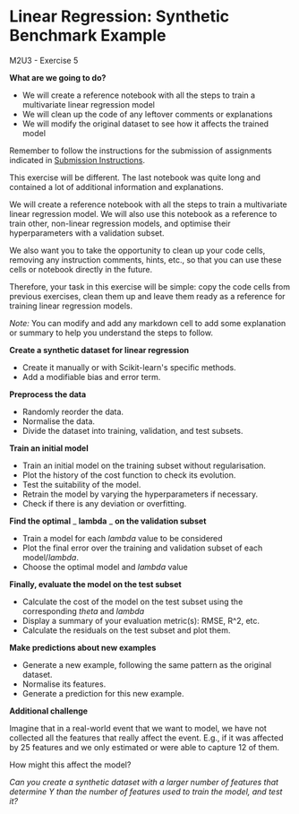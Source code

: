 # **Linear Regression: Synthetic Benchmark Example**

M2U3 - Exercise 5

**What are we going to do?**

- We will create a reference notebook with all the steps to train a multivariate linear regression model
- We will clean up the code of any leftover comments or explanations
- We will modify the original dataset to see how it affects the trained model

Remember to follow the instructions for the submission of assignments indicated in [Submission Instructions](https://github.com/Tokio-School/Machine-Learning/blob/main/Instrucciones%20entregas.md).

This exercise will be different. The last notebook was quite long and contained a lot of additional information and explanations.

We will create a reference notebook with all the steps to train a multivariate linear regression model. We will also use this notebook as a reference to train other, non-linear regression models, and optimise their hyperparameters with a validation subset.

We also want you to take the opportunity to clean up your code cells, removing any instruction comments, hints, etc., so that you can use these cells or notebook directly in the future.

Therefore, your task in this exercise will be simple: copy the code cells from previous exercises, clean them up and leave them ready as a reference for training linear regression models.

_Note:_ You can modify and add any markdown cell to add some explanation or summary to help you understand the steps to follow.

**Create a synthetic dataset for linear regression**

- Create it manually or with Scikit-learn's specific methods.
- Add a modifiable bias and error term.

**Preprocess the data**

- Randomly reorder the data.
- Normalise the data.
- Divide the dataset into training, validation, and test subsets.

**Train an initial model**

- Train an initial model on the training subset without regularisation.
- Plot the history of the cost function to check its evolution.
- Test the suitability of the model.
- Retrain the model by varying the hyperparameters if necessary.
- Check if there is any deviation or overfitting.

**Find the optimal** _ **lambda** _ **on the validation subset**

- Train a model for each _lambda_ value to be considered
- Plot the final error over the training and validation subset of each model/_lambda_.
- Choose the optimal model and _lambda_ value

**Finally, evaluate the model on the test subset**

- Calculate the cost of the model on the test subset using the corresponding _theta_ and _lambda_
- Display a summary of your evaluation metric(s): RMSE, R^2, etc.
- Calculate the residuals on the test subset and plot them.

**Make predictions about new examples**

- Generate a new example, following the same pattern as the original dataset.
- Normalise its features.
- Generate a prediction for this new example.

**Additional challenge**

Imagine that in a real-world event that we want to model, we have not collected all the features that really affect the event. E.g., if it was affected by 25 features and we only estimated or were able to capture 12 of them.

How might this affect the model?

_Can you create a synthetic dataset with a larger number of features that determine Y than the number of features used to train the model, and test it?_
